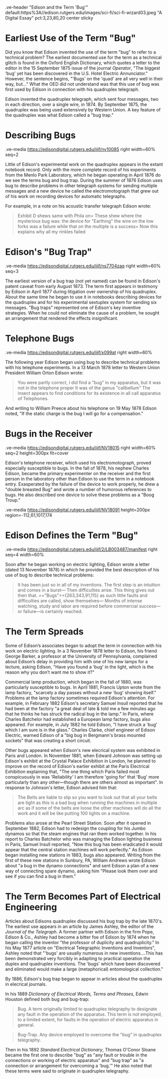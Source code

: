 .ve-header "Edison and the Term 'Bug'" default:https%3A//edison.rutgers.edu/images/sci-fi/sci-fi-wizard03.jpeg "A Digital Essay" pct:3,23,80,20 center sticky

# Earliest Use of the Term "Bug"

Did you know that Edison invented the use of the term "bug" to refer to a technical problem? The earliest documented use for the term as a technical glitch is found in the Oxford English Dictionary, which quotes a letter to the editor in the 15 September 1875 issue of the journal *Operator*, "The biggest ‘bug’ yet has been discovered in the U.S. Hotel Electric Annunciator." However, the sentence begins, "'Bugs' on the 'quad' are all very well in their way, but..." What the OED did not understand was that this use of bug was first used by Edison in connection with his quadruplex telegraph.

Edison invented the quadruplex telegraph, which sent four messages, two in each direction, over a single wire, in 1874. By September 1875, the quadruplex was being used extensively by Western Union. A key feature of the quadruplex was what Edison called a "bug trap." 

# Describing Bugs 

.ve-media https://edisondigital.rutgers.edu/iiif/nv10085 right width=60% seq=2

Little of Edison's experimental work on the quadruplex appears in the extant notebook record. Only with the more complete record of his experiments from the Menlo Park Laboratory, which he began operating in April 1876 do we see the terms bug and bug trap. During the summer of 1876 Edison uses bug to describe problems in other telegraph systems for sending multiple messages and a new device he called the electromotograph that grew out of his work on recording devices for automatic telegraphs.

For example, in a note on his acoustic transfer telegraph Edison wrote:

> Exhibit D shews same with Phila on= These shew where the mysterious bug was: the device for "Earthing" the wire on the low forks was a failure while that on the multiple is a success= Now this explains why all my rinkles failed

# Edison's "Bug Trap"

.ve-media https://edisondigital.rutgers.edu/iiif/ns7704zaq right width=60% seq=3

The earliest version of a bug trap (not yet named) can be found in Edison's patent caveat from early August 1873. The term first appears in testimony by Edison in April 1877 during litigation over ownership of his quadruplex. About the same time he began to use it in notebooks describing devices for the quadruplex and for his experimental sextuplex system for sending six messages. "Bug traps" represented one of Edison's key inventive strategies. When he could not eliminate the cause of a problem, he sought an arrangement that rendered the effects insignificant.

# Telephone Bugs

.ve-media https://edisondigital.rutgers.edu/iiif/x099at right width=60%

The following year Edison began using bug to describe technical problems with his telephone experiments. In a 13 March 1878 letter to Western Union President William Orton Edison wrote:

> You were partly correct, I did find a "bug" in my apparatus, but it was not in the telephone proper It was of the genus "callbellum" The insect appears to find conditions for its existence in all call apparatus of Telephones.
>

And writing to William Preece about his telephone on 19 May 1878 Edison noted, "If the static charge is the bug I will go for a compensation."

# Bugs in the Receiver

.ve-media https://edisondigital.rutgers.edu/iiif/NV18015 right width=60% seq=2 height=300px fit=cover

Edison's telephone receiver, which used his electromotograph, proved especially susceptible to bugs. In the fall of 1878, his nephew Charles Edison, became the primary experimenter on the receiver and the first person in the laboratory other than Edison to use the term in a notebook entry. Exasperated by the failure of the device to work properly, he drew a "double breasted Bug" and wrote a number of humorous references to bugs. He also described one device to solve these problems as a "Boog Troup." 

.ve-media https://edisondigital.rutgers.edu/iiif/NV18091 height=200px region=-112,61,1017,174

# Edison Defines the Term "Bug"

.ve-media https://edisondigital.rutgers.edu/iiif/2/LB003487/manifest right seq=4 width=60%

Soon after he began working on electric lighting, Edison wrote a letter (dated 13 November 1878) in which he provided the best description of his use of bug to describe technical problems:

> It has been just so in all of my inventions. The first step is an intuition and comes in a burst— Then difficulties arise. This thing gives out then that. =="Bugs"=={263,343,91,115} as such little faults and difficulties are called, show themselves— Months of intense watching, study and labor are required before commercial success—or failure—is certainly reached.

# The Term Spreads

Some of Edison’s associates began to adopt the term in connection with his work on electric lighting. In a 3 November 1878 letter to Edison, his friend George Barker, a professor at the University of Pennsylvania, complained about Edison’s delay in providing him with one of his new lamps for a lecture, asking Edison, "Have you found a 'bug' in the light, which is the reason why you don’t want me to show it?"

Commercial lamp production, which began in the fall of 1880, was particularly susceptible to bugs. In April 1881, Francis Upton wrote from the lamp factory, "scarcely a day passes without a new 'bug' showing itself." Problems at the lamp factory sometimes required Edison's attention. For example, in February 1882 Edison's secretary Samuel Insull reported that he had been at the factory "a great deal of late & told me a few minutes ago that he thinks he has struck the radical bug in the lamp." In Paris, where Charles Batchelor had established a European lamp factory, bugs also appeared. For example, in July 1882 he told Edison, "I have struck a 'bug' which I am sure is in the glass." Charles Clarke, chief engineer of Edison Electric, warned Edison of a "big bug in Bergmann's brass mounted sockets" that was creating a short circuit. 

Other bugs appeared when Edison's new elecrical system was exhibited in Paris and London. In November 1881, when Edward Johnson was setting up Edison's exhibit at the Crystal Palace Exhibition in London, he planned to improve on the record of Edison's earlier exhibit at the Paris Electrical Exhibition explaining that, "The one thing which Paris failed most conspicuously in was 'Reliability' I am therefore 'going for' that 'Bug' more particularly than any other—though there are others almost as important". In response to Johnson's letter, Edison advised him that:

> The Belts are liable to slip so you want to look out that all your belts are tight as this is a bad bug when running the machines in multiple arc as if some of the belts are loose the other machines will do all the work and it will be like putting 100 lights on a machine.

Problems also arose at the Pearl Street Station. Soon after it opened in September 1882, Edison had to redesign the coupling for his Jumbo dynamos so that the steam engines that ran them worked together. In his report to Charles Batchelor who was managing the Edison lighting business in Paris, Samuel Insull reported, "Now this bug has been eradicated it would appear that the central station machines will work perfectly." As Edison began installing new stations in 1883, bugs also appeared. Writing from the first of these new stations in Sunbury, PA, William Andrews wrote Edison about "a bug in the dynamo connections" and sent Edison a plan of a new way of connecting spare dynamo, asking him "Please look them over and see if you can find a bug in them."

# The Term Becomes Part of Electrical Engineering

Articles about Edisons quadruplex discussed his bug trap by the late 1870's. The earliest use appears in an article by James Ashley, the editor of the *Journal of the Telegraph*. A former partner with Edison in the firm Pope, Edison & Co., Ashley had become a bitter foe of Edison by 1874 when he began calling the inventor "the professor of duplicity and quadruplicity." In his May 1877 article on "Electrical Telegraphic Inventions and Inventors", Ashley noted that "'bugs' are usually numerous in new inventions....This has been demonstrated very forcibly in adapting to practical operation the duplex and quadruplex inventions. The 'bugs' which have been discovered and eliminated would make a large (metaphorical) entomological collection."

By 1886, Edison's bug trap began to appear in articles about the quadruplex in elecrical journals. 

In his 1889 *Dictionary of Electrical Words, Terms and Phrases*, Edwin Houston defined both bug and bug-trap:

> Bug. A term originally limited to quadruplex telegraphy to designate any fault in the operation of the apparatus. This term is not employed, to a limited extent, for faults in the operation of electric apparatus in general.

> Bug-Trap. Any device employed to overcome the "bug" in quadruplex telegraphy.

Then in his 1892 *Standard Electrical Dictionary*, Thomas O'Conor Sloane became the first one to describe "bug" as "any fault or trouble in the connections or working of electric apparatus" and "bug trap" as "a connection or arrangement for overcoming a 'bug.'" He also noted that these terms were said to originate in quadruplex telegraphy.